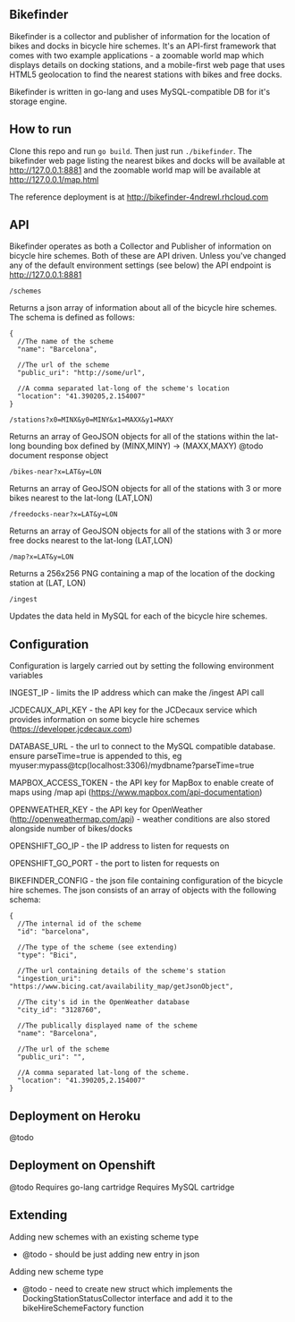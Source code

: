 Bikefinder
----------

Bikefinder is a collector and publisher of information for the location of bikes and docks in bicycle hire schemes. It's an API-first framework that comes with
two example applications - a zoomable world map which displays details on docking stations, and a mobile-first web page that uses HTML5 geolocation to find the nearest stations with bikes and free docks.  

Bikefinder is written in go-lang and uses MySQL-compatible DB for it's storage engine.

How to run
----------

Clone this repo and run `go build`. Then just run `./bikefinder`. The bikefinder web page listing the nearest bikes and docks will be available at
http://127.0.0.1:8881
and the zoomable world map will be available at
http://127.0.0.1/map.html

The reference deployment is at http://bikefinder-4ndrewl.rhcloud.com

API
---

Bikefinder operates as both a Collector and Publisher of information on bicycle hire schemes. Both of these are API driven. Unless you've changed any of the default environment settings (see below) the API endpoint is http://127.0.0.1:8881

`/schemes`

Returns a json array of information about all of the bicycle hire schemes. The schema is defined as follows:
```
{
  //The name of the scheme
  "name": "Barcelona",

  //The url of the scheme
  "public_uri": "http://some/url",

  //A comma separated lat-long of the scheme's location
  "location": "41.390205,2.154007"
}
```

`/stations?x0=MINX&y0=MINY&x1=MAXX&y1=MAXY`

Returns an array of GeoJSON objects for all of the stations within the lat-long bounding box defined by (MINX,MINY) -> (MAXX,MAXY) @todo document response object

`/bikes-near?x=LAT&y=LON`

Returns an array of GeoJSON objects for all of the stations with 3 or more bikes nearest to the lat-long (LAT,LON)

`/freedocks-near?x=LAT&y=LON`

Returns an array of GeoJSON objects for all of the stations with 3 or more free docks nearest to the lat-long (LAT,LON)

`/map?x=LAT&y=LON`

Returns a 256x256 PNG containing a map of the location of the docking station at (LAT, LON)

`/ingest`

Updates the data held in MySQL for each of the bicycle hire schemes.


Configuration
-------------

Configuration is largely carried out by setting the following environment variables

INGEST_IP - limits the IP address which can make the /ingest API call

JCDECAUX_API_KEY - the API key for the JCDecaux service which provides information on some bicycle hire schemes (https://developer.jcdecaux.com)

DATABASE_URL - the url to connect to the MySQL compatible database. ensure parseTime=true is appended to this, eg myuser:mypass@tcp(localhost:3306)/mydbname?parseTime=true

MAPBOX_ACCESS_TOKEN - the API key for MapBox to enable create of maps using /map api (https://www.mapbox.com/api-documentation)

OPENWEATHER_KEY - the API key for OpenWeather (http://openweathermap.com/api) - weather conditions are also stored alongside number of bikes/docks

OPENSHIFT_GO_IP - the IP address to listen for requests on

OPENSHIFT_GO_PORT - the port to listen for requests on

BIKEFINDER_CONFIG - the json file containing configuration of the bicycle hire schemes. The json consists of an array of objects with the following schema:
```
{
  //The internal id of the scheme
  "id": "barcelona",

  //The type of the scheme (see extending)
  "type": "Bici",

  //The url containing details of the scheme's station
  "ingestion_uri": "https://www.bicing.cat/availability_map/getJsonObject",

  //The city's id in the OpenWeather database
  "city_id": "3128760",

  //The publically displayed name of the scheme
  "name": "Barcelona",

  //The url of the scheme
  "public_uri": "",

  //A comma separated lat-long of the scheme.
  "location": "41.390205,2.154007"
}
```

Deployment on Heroku
--------------------
@todo

Deployment on Openshift
-----------------------
@todo
Requires go-lang cartridge
Requires MySQL cartridge

Extending
------------------
Adding new schemes with an existing scheme type
- @todo - should be just adding new entry in json

Adding new scheme type
- @todo - need to create new struct which implements the DockingStationStatusCollector interface and add it to the bikeHireSchemeFactory function

